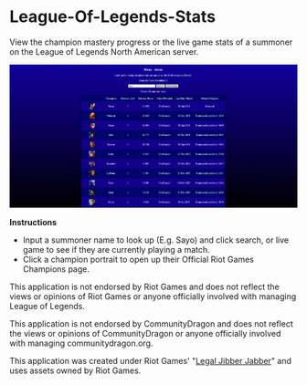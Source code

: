 # League-Of-Legends-Stats
View the champion mastery progress or the live game stats of a summoner on the League of Legends North American server.

<img src="https://raw.githubusercontent.com/KingAscent/League-Of-Legends-Stats/main/src/League%20of%20Legends%20Stats%20Webpage%20Preview.png">

**Instructions**

- Input a summoner name to look up (E.g. Sayo) and click search, or live game to see if they are currently playing a match.
- Click a champion portrait to open up their Official Riot Games Champions page. 

This application is not endorsed by Riot Games and does not reflect the views or opinions of Riot Games or anyone officially involved with managing League of Legends.

This application is not endorsed by CommunityDragon and does not reflect the views or opinions of CommunityDragon or anyone officially involved with managing communitydragon.org.

This application was created under Riot Games' "[Legal Jibber Jabber](https://www.riotgames.com/en/legal)" and uses assets owned by Riot Games. 
